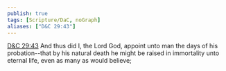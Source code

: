 ```yaml
---
publish: true
tags: [Scripture/DaC, noGraph]
aliases: ["D&C 29:43"]
---
```

[D&C 29:43](https://churchofjesuschrist.org/study/scriptures/dc-testament/dc/29?lang=eng&id=p43#p43) And thus did I, the Lord God, appoint unto man the days of his probation--that by his natural death he might be raised in immortality unto eternal life, even as many as would believe;
